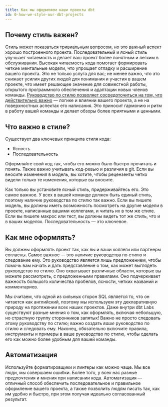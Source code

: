 ```yaml
---
title: Как мы оформляем наши проекты dbt
id: 0-how-we-style-our-dbt-projects
---
```


## Почему стиль важен?

Стиль может показаться тривиальным вопросом, но это важный аспект хорошо построенного проекта. Последовательный и ясный стиль улучшает читаемость и делает ваш проект более понятным и легким в обслуживании. Высокая читаемость кода помогает формировать четкие ментальные модели, что упрощает отладку и расширение вашего проекта. Это не только услуга для вас; не менее важно, что это снижает усилия других людей для понимания и участия в вашем проекте, что имеет решающее значение для совместной работы, открытого программного обеспечения и адаптации новых членов команды. [Руководство по стилю позволяет сосредоточиться на том, что действительно важно](https://mtlynch.io/human-code-reviews-1/#settle-style-arguments-with-a-style-guide) — логике и влиянии вашего проекта, а не на поверхностных аспектах его написания. Это приносит гармонию и ритм в работу вашей команды и делает обзоры более приятными и ценными.

## Что важно в стиле?

Существует два ключевых принципа стиля кода:

- Ясность
- Последовательность

Оформляйте свой код так, чтобы его можно было быстро прочитать и понять. Также важно учитывать код-ревью и различия в git. Если вы вносите изменения в модель, вы хотите, чтобы рецензенты четко видели только те изменения, которые вы вносите.

Как только вы установите ясный стиль, придерживайтесь его. Это самое важное. У всех в вашей команде должен быть единый стиль, поэтому наличие руководства по стилю так важно. Если вы пишете модель, вы должны иметь возможность посмотреть на другие модели в проекте, написанные вашими коллегами, и читать их в том же стиле. Если вы пишете макрос или тест, вы должны видеть тот же стиль, что и в ваших моделях. Последовательность — это ключевое.

## Как мне оформлять?

Вы должны оформлять проект так, как вы и ваши коллеги или партнеры согласны. Самое важное — это наличие руководства по стилю и следование ему. Это руководство является лишь предложением, чтобы помочь вам начать и дать представление о том, как может выглядеть руководство по стилю. Оно охватывает различные области, которые вы можете рассмотреть, с предложенными правилами. Оно подчеркивает важность большого количества пробелов, ясности, четких названий и комментариев.

Мы считаем, что одной из сильных сторон SQL является то, что он читается как английский, поэтому мы используем эту декларативную природу на протяжении всех наших проектов. Даже внутри dbt Labs существуют разные мнения о том, как оформлять, включая небольшую, но страстную группу сторонников запятых! Важно не просто следовать этому руководству по стилю; важно создать _ваше_ руководство по стилю и следовать ему. Наконец, обязательно включите правила, инструменты и примеры в ваше руководство по стилю, чтобы сделать его как можно более удобным для вашей команды.

## Автоматизация

Используйте форматировщики и линтеры как можно чаще. Мы все люди, мы совершаем ошибки. Более того, у всех нас разные предпочтения и мнения при написании кода. Автоматизация — отличный способ обеспечить последовательное и правильное оформление вашего проекта, а также позволить людям писать так, как им удобно и быстро, при этом получая идеально согласованный результат.